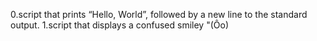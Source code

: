 0.script that prints “Hello, World”, followed by a new line to the standard output.
1.script that displays a confused smiley "(Ôo)

